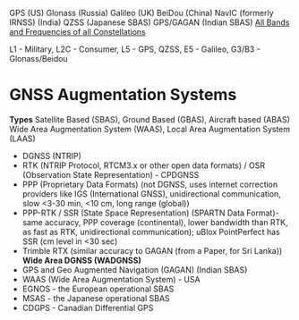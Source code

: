 GPS (US)
Glonass (Russia)
Galileo (UK)
BeiDou (China)
NavIC (formerly IRNSS) (India)
QZSS (Japanese SBAS)
GPS/GAGAN (Indian SBAS)
[All Bands and Frequencies of all Constellations](https://www.rfwireless-world.com/Terminology/GPS-Frequency-Band-and-GNSS-Frequency-Band.html)

L1 - Military, L2C - Consumer, L5 - GPS, QZSS, E5 - Galileo, G3/B3 - Glonass/Beidou

# GNSS Augmentation Systems 
**Types**
Satellite Based (SBAS), Ground Based (GBAS), Aircraft based (ABAS)
Wide Area Augmentation System (WAAS), Local Area Augmentation System (LAAS)

- DGNSS (NTRIP)
- RTK (NTRIP Protocol, RTCM3.x or other open data formats) / OSR (Observation State Representation) - CPDGNSS
- PPP (Proprietary Data Formats) (not DGNSS, uses internet correction providers like IGS (International GNSS), unidirectional communication, slow <3-30 min, <10 cm, long range (global))
- PPP-RTK / SSR (State Space Representation) (SPARTN Data Format)- same accuracy, PPP coverage (continental), lower bandwidth than RTK, as fast as RTK, unidirectional communication); uBlox PointPerfect has SSR (cm level in <30 sec)
- Trimble RTX (similar accuracy to GAGAN (from a Paper, for Sri Lanka))
**Wide Area DGNSS (WADGNSS)**
- GPS and Geo Augmented Navigation (GAGAN) (Indian SBAS)
- WAAS (Wide Area Augmentation System) - USA
- EGNOS - the European operational SBAS
- MSAS - the Japanese operational SBAS
- CDGPS - Canadian Differential GPS